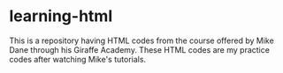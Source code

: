 # learning-html
This is a repository having HTML codes from the course offered by Mike Dane through his Giraffe Academy. These HTML codes are my practice codes after watching Mike's tutorials. 
